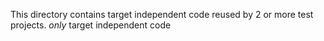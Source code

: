 This directory contains target independent code reused by 2 or more test
projects. _only_ target independent code
